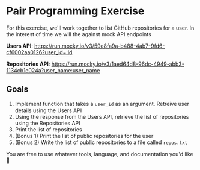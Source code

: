 # Pair Programming Exercise

For this exercise, we'll work together to list GitHub repositories for a user. In the interest of time we will the against mock API endpoints


**Users API**: https://run.mocky.io/v3/59e8fa9a-b488-4ab7-9fd6-cf6002aa0126?user_id=:id

**Repositories API**: https://run.mocky.io/v3/1aed64d8-96dc-4949-abb3-1134cb1e024a?user_name:user_name

## Goals

1. Implement function that takes a `user_id` as an argument. Retreive user details using the Users API
2. Using the response from the Users API, retrieve the list of repositories using the Repositories API
3. Print the list of repositories
4. (Bonus 1) Print the list of public repositories for the user
5. (Bonus 2) Write the list of public repositories to a file called `repos.txt`

You are free to use whatever tools, language, and documentation you'd like 🚀

